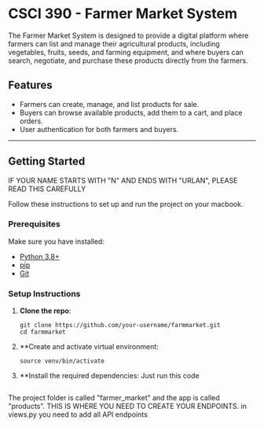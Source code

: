 # CSCI 390 - Farmer Market System

The Farmer Market System is designed to provide a digital platform where farmers can list and
manage their agricultural products, including vegetables, fruits, seeds, and farming equipment, and
where buyers can search, negotiate, and purchase these products directly from the farmers.


## Features

- Farmers can create, manage, and list products for sale.
- Buyers can browse available products, add them to a cart, and place orders.
- User authentication for both farmers and buyers.

---

## Getting Started

IF YOUR NAME STARTS WITH "N" AND ENDS WITH "URLAN", PLEASE READ THIS CAREFULLY

Follow these instructions to set up and run the project on your macbook.

### Prerequisites

Make sure you have installed:

- [Python 3.8+](https://www.python.org/downloads/)
- [pip](https://pip.pypa.io/en/stable/installation/)
- [Git](https://git-scm.com/book/en/v2/Getting-Started-Installing-Git)

### Setup Instructions

1. **Clone the repo**:
   ```
   git clone https://github.com/your-username/farmmarket.git
   cd farmmarket
   ```

2. **Create and activate virtual environment:
    ```python3 -m venv venv
    source venv/bin/activate
    ```

3. **Install the required dependencies:
    Just run this code
    ```pip install -r requirements.txt
    ```

The project folder is called "farmer_market" and the app is called "products". THIS IS WHERE YOU NEED TO CREATE YOUR ENDPOINTS. in views.py you need to add all API endpoints






